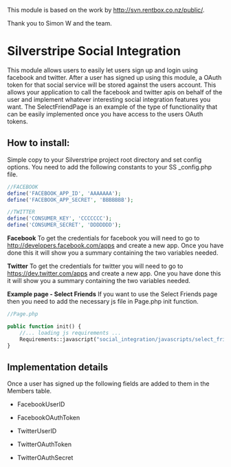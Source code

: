 This module is based on the work by http://svn.rentbox.co.nz/public/.

Thank you to Simon W and the team.

# Silverstripe Social Integration

This module allows users to easily let users sign up and login using facebook and twitter. After a user has signed up using this module, a OAuth token for that social service will be stored against the users account. This allows your application to call the facebook and twitter apis on behalf of the user and implement whatever interesting social integration features you want. The SelectFriendPage is an example of the type of functionality that can be easily implemented once you have access to the users OAuth tokens.

## How to install:

Simple copy to your Silverstripe project root directory and set config options. You need to add the following constants to your SS _config.php file.

```php
//FACEBOOK
define('FACEBOOK_APP_ID', 'AAAAAAA');
define('FACEBOOK_APP_SECRET', 'BBBBBBB');

//TWITTER
define('CONSUMER_KEY', 'CCCCCCC');
define('CONSUMER_SECRET', 'DDDDDDD');
```

**Facebook**
To get the credentials for facebook you will need to go to http://developers.facebook.com/apps and create a new app. Once you have done this it will show you a summary containing the two variables needed.

**Twitter**
To get the credentials for twitter you will need to go to https://dev.twitter.com/apps and create a new app. One you have done this it will show you a summary containing the two variables needed.

**Example page - Select Friends**
If you want to use the Select Friends page then you need to add the necessary js file in Page.php init function.

```php
//Page.php

public function init() {
	//... loading js requirements ...
	Requirements::javascript("social_integration/javascripts/select_friends.js");
}
```

## Implementation details

Once a user has signed up the following fields are added to them in the Members table.

* FacebookUserID

* FacebookOAuthToken

* TwitterUserID

* TwitterOAuthToken

* TwitterOAuthSecret
